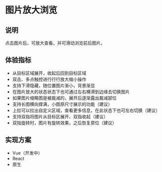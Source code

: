 # 图片放大浏览

## 说明

点击图片后，可放大查看，并可滑动浏览前后图片。

## 体验指标

- 从目标区域展开，收起后回到目标区域
- 双击、多点触控进⾏行行放⼤缩小操作
- 支持下滑隐藏，随位置图⽚渐⼩，背景渐显
- 在图片放大的状态状态下也可通过左右横滑到边缘去切换图片
- 如果图片缩略图是被裁减的，展开后逐渐露出裁减部位
- 支持长图横向撑满，小图原尺寸展示的功能（建议）
- 上拉可以拉出自定义区域，查看更多信息，在此状态下也可左右切换（建议）
- 支持双指将图片从目标区展开、双指收起（建议）
- 双指旋转时，图片有旋转效果，之后恢复原位（建议）

## 实现方案

- Vue（开发中）
- React
- 原生
